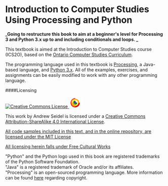 Introduction to Computer Studies Using Processing and Python
=======

**_Going to restructure this book to aim at a beginner's level for Processing 3 and Python 3.x up to and including conditionals and loops. _**

This textbook is aimed at the Introduction to Computer Studies course (ICS2O), based on the [Ontario Computer Studies Curriculum](https://www.edu.gov.on.ca/eng/curriculum/secondary/computer10to12_2008.pdf).

The programming language used in this textbook is [Processing](http://www.processing.org/), a Java-based language, and [Python 3.x](https://www.python.org/).  All of the examples, exercises, and assignments can be easily modified to work with any other programming language.

####Licensing

<a rel="license" href="http://creativecommons.org/licenses/by-sa/4.0/"><img alt="Creative Commons License" style="border-width:0" src="https://i.creativecommons.org/l/by-sa/4.0/88x31.png" />
<a href="http://freedomdefined.org/Definition"><img src="./img/freecontent-40.png" alt="Free Cultural Works"></a>

This work by <span xmlns:cc="http://creativecommons.org/ns#" property="cc:attributionName">Andrew Seidel</span> is licensed under a <a rel="license" href="http://creativecommons.org/licenses/by-sa/4.0/">Creative Commons Attribution-ShareAlike 4.0 International License</a>.

[All code samples included in this text, and in the online repository, are licensed under the MIT License](https://raw.githubusercontent.com/mrseidel/gitbook-codesamples/master/LICENSE)

[All licensing herein falls under Free Cultural Works](http://freedomdefined.org/Definition)

"Python" and the Python logo used in this book are registered trademarks of the Python Software Foundation.<br/>
"Java" is a registered trademark of Oracle and/or its affiliates.<br/>
"Processing" is an open-sourced programming language.  More information can be found [here](https://processing.org/copyright.html) regarding copyright.
